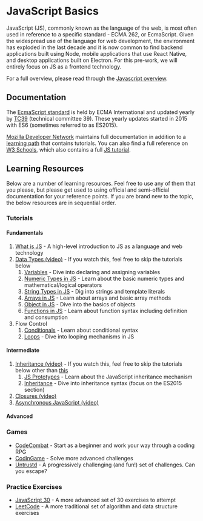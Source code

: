 # JavaScript Basics

JavaScript (JS), commonly known as the language of the web, is most often used in reference to a specific standard - ECMA 262, or EcmaScript.  Given the widespread use of the language for web development, the environment has exploded in the last decade and it is now common to find backend applications built using Node, mobile applications that use React Native, and desktop applications built on Electron.  For this pre-work, we will entirely focus on JS as a frontend technology.

For a full overview, please read through the [Javascript overview][mdn-js-what-is-js].

## Documentation

The [EcmaScript standard][ecmascript-standard] is held by ECMA International and updated yearly by [TC39][tc39-site] (technical committee 39). These yearly updates started in 2015 with ES6 (sometimes referred to as ES2015).

[Mozilla Developer Network][mdn-js-reference] maintains full documentation in addition to a [learning path][mdn-js-learning-path] that contains tutorials.  You can also find a full reference on [W3 Schools][w3s-js-reference], which also contains a full [JS tutorial][w3s-js-tutorial].

## Learning Resources

Below are a number of learning resources.  Feel free to use any of them that you please, but please get used to using official and semi-official documentation for your reference points.  If you are brand new to the topic, the below resources are in sequential order.

### Tutorials

#### Fundamentals

1. [What is JS][mdn-js-what-is-js] - A high-level introduction to JS as a language and web technology
2. [Data Types (video)][youtube-js-data-types] - If you watch this, feel free to skip the tutorials below
   1. [Variables][mdn-js-variables] - Dive into declaring and assigning variables
   2. [Numeric Types in JS][mdn-js-numbers] - Learn about the basic numeric types and mathematical/logical operators
   3. [String Types in JS][mdn-js-strings] - Dig into strings and template literals
   4. [Arrays in JS][mdn-js-arrays] - Learn about arrays and basic array methods
   5. [Object in JS][mdn-js-objects] - Dive into the basics of objects
   6. [Functions in JS][w3s-js-functions] - Learn about function syntax including definition and consumption
3. Flow Control
   1. [Conditionals][mdn-js-conditionals] - Learn about conditional syntax
   2. [Loops][mdn-js-loops] - Dive into looping mechanisms in JS

#### Intermediate

1. [Inheritance (video)][youtube-js-inheritance] - If you watch this, feel free to skip the tutorials below other than [this][mdn-js-inheritance-classes]
   1. [JS Prototypes][mdn-js-prototypes] - Learn about the JavaScript inheritance mechanism
   2. [Inheritance][mdn-js-inheritance] - Dive into inheritance syntax (focus on the ES2015 section)
2. [Closures (video)][youtube-js-closures]
3. [Asynchronous JavaScript (video)][youtube-js-asynchronous-programming]

#### Advanced

### Games

- [CodeCombat][game-code-combat] - Start as a beginner and work your way through a coding RPG
- [CodinGame][game-codingame] - Solve more advanced challenges
- [Untrustd][game-untrusted] - A progressively challenging (and fun!) set of challenges.  Can you escape?

### Practice Exercises

- [JavaScript 30][exercise-js30] - A more advanced set of 30 exercises to attempt
- [LeetCode][exercise-leetcode] - A more traditional set of algorithm and data structure exercises


[ecmascript-standard]: https://www.ecma-international.org/ecma-262/11.0/index.html#title
[exercise-js30]: https://javascript30.com/
[game-codingame]: https://www.codingame.com/ide/puzzle/onboarding
[game-code-combat]: https://codecombat.com/play
[game-untrusted]: https://alexnisnevich.github.io/untrusted/
[exercise-leetcode]: https://leetcode.com/problemset/all/
[mdn-js-arrays]: https://developer.mozilla.org/en-US/docs/Learn/JavaScript/First_steps/Arrays
[mdn-js-conditionals]: https://developer.mozilla.org/en-US/docs/Learn/JavaScript/Building_blocks/conditionals
[mdn-js-functions]: https://developer.mozilla.org/en-US/docs/Learn/JavaScript/Building_blocks/Functions
[mdn-js-learning-path]: https://developer.mozilla.org/en-US/docs/Web/JavaScript
[mdn-js-inheritance]: https://developer.mozilla.org/en-US/docs/Learn/JavaScript/Objects/Inheritance
[mdn-js-inheritance-classes]: https://developer.mozilla.org/en-US/docs/Learn/JavaScript/Objects/Inheritance#ECMAScript_2015_Classes
[mdn-js-loops]: https://developer.mozilla.org/en-US/docs/Learn/JavaScript/Building_blocks/Looping_code
[mdn-js-numbers]: https://developer.mozilla.org/en-US/docs/Learn/JavaScript/First_steps/Math
[mdn-js-objects]: https://developer.mozilla.org/en-US/docs/Learn/JavaScript/Objects/Basics
[mdn-js-prototypes]: https://developer.mozilla.org/en-US/docs/Learn/JavaScript/Objects/Object_prototypes
[mdn-js-reference]: https://developer.mozilla.org/en-US/docs/Web/JavaScript/Reference
[mdn-js-strings]: https://developer.mozilla.org/en-US/docs/Learn/JavaScript/First_steps/Strings
[mdn-js-variables]: https://developer.mozilla.org/en-US/docs/Learn/JavaScript/First_steps/Variables
[mdn-js-what-is-js]: https://developer.mozilla.org/en-US/docs/Learn/JavaScript/First_steps/What_is_JavaScript
[tc39-site]: https://tc39.es/
[w3s-js-functions]: https://www.w3schools.com/js/js_functions.asp
[w3s-js-reference]: https://www.w3schools.com/jsref/default.asp
[w3s-js-tutorial]: https://www.w3schools.com/js/DEFAULT.asp
[youtube-js-asynchronous-programming]: https://www.youtube.com/watch?v=PoRJizFvM7s
[youtube-js-closures]: https://www.youtube.com/watch?v=1JsJx1x35c0
[youtube-js-data-types]: https://youtu.be/AWfA95eLdq8
[youtube-js-inheritance]: https://www.youtube.com/watch?v=CpmE5twq1h0